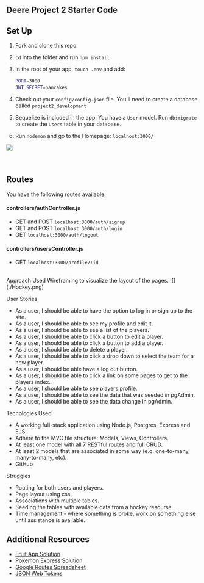 ## Deere Project 2 Starter Code

## Set Up

1. Fork and clone this repo
1. `cd` into the folder and run `npm install`
1. In the root of your app, `touch .env` and add:

   ```bash
   PORT=3000
   JWT_SECRET=pancakes
   ```

1. Check out your `config/config.json` file. You'll need to create a database called `project2_development`
1. Sequelize is included in the app. You have a `User` model. Run `db:migrate` to create the `Users` table in your database.
1. Run `nodemon` and go to the Homepage: `localhost:3000/`

![](https://i.imgur.com/uuhrOxQ.png)

<br>

## Routes

You have the following routes available.

#### controllers/authController.js

- GET and POST `localhost:3000/auth/signup`
- GET and POST `localhost:3000/auth/login`
- GET `localhost:3000/auth/logout`

#### controllers/usersController.js

- GET `localhost:3000/profile/:id`

<br>
Approach Used
Wireframing to visualize the layout of the pages. 
![](./Hockey.png)


User Stories
 * As a user, I should be able to have the option to log in or sign up to the site.
 * As a user, I should be able to see my profile and edit it. 
 * As a user, I should be able to see a list of the players.
 * As a user, I should be able to click a button to edit a player.
 * As a user, I should be able to click a button to add a player.
 * As a user, I should be able to delete a player.
 * As a user, I should be able to click a drop down to select the team for a new player.
 * As a user, I should be able have a log out button.
 * As a user, I should be able to click a link on some pages to get to the players index.
 * As a user, I should be able to see players profile.
 * As a user, I should be able to see the data that was seeded in pgAdmin.
 * As a user, I should be able to see the data change in pgAdmin.

Tecnologies Used
* A working full-stack application using Node.js, Postgres, Express and EJS.
* Adhere to the MVC file structure: Models, Views, Controllers.
* At least one model with all 7 RESTful routes and full CRUD.
* At least 2 models that are associated in some way (e.g. one-to-many, many-to-many, etc).
* GitHub

Struggles
* Routing for both users and players.
* Page layout using css.
* Associations with multiple tables. 
* Seeding the tables with available data from a hockey resourse.
* Time management - where something is broke, work on something else until assistance is available. 


## Additional Resources

- [Fruit App Solution](https://git.generalassemb.ly/jdr-0622/fruit-app-in-class)
- [Pokemon Express Solution](https://git.generalassemb.ly/jdr-0622/pokemon-express-sequelize6)
- [Google Routes Spreadsheet](https://docs.google.com/spreadsheets/d/14-LHKXLtEkp_vKEz3qSKjREnrmSyzQ9fimTlmrPsZsQ/edit#gid=0)
- [JSON Web Tokens](https://jwt.io/)
